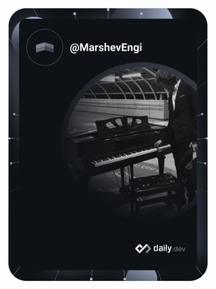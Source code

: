 <a href="https://app.daily.dev/MarshevEngi"><img src="https://github.com/ZeitounCorp/ZeitounCorp/blob/main/devcard.svg" width="400" alt="Lenny Zeitoun's Dev Card"/></a>

